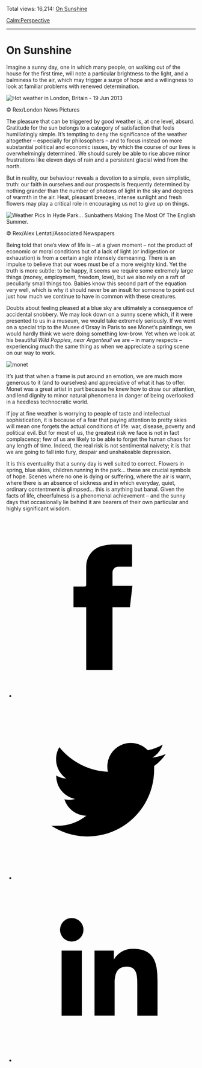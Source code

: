 Total views: 16,214: [On Sunshine](https://www.theschooloflife.com/thebookoflife/feeling-happy-about-a-sunny-day-is-stupid-absurd-and-simplistic/)

[Calm:](https://www.theschooloflife.com/thebookoflife/category/calm/)[Perspective](https://www.theschooloflife.com/thebookoflife/category/calm/perspective/)

* * *

# On Sunshine
<style>
						.alignnone {
  display: block;
  margin-left: auto;
  margin-right: auto;
  align: center:
}

.addtoany_share_save_container {
display:none;
}

.wp-block-image {
		display: block;
  margin-left: auto;
  margin-right: auto;
  width: 50%;
}

.aligncenter {
display: block;
  margin-left: auto;
  margin-right: auto;
  align: center:
}

@media only screen and (max-width: 500px) {
  .wp-block-image {
		display: block;
  margin-left: auto;
  margin-right: auto;
  width: 100%;
} }

h1 {max-width: 600px !important;
}
.s18-single-post .content-area .site-main article .post-cat-header-display + .old-wrapper p {
    font-size: 1.200em
}
						</style>

Imagine a sunny day, one in which many people, on walking out of the house for the first time, will note a particular brightness to the light, and a balminess to the air, which may trigger a surge of hope and a willingness to look at familiar problems with renewed determination.

 ![Hot weather in London, Britain - 19 Jun 2013](https://www.theschooloflife.com/thebookoflife/wp-content/uploads/2014/09/summer1.jpg)

© Rex/London News Pictures

The pleasure that can be triggered by good weather is, at one level, absurd. Gratitude for the sun belongs to a category of satisfaction that feels humiliatingly simple. It’s tempting to deny the significance of the weather altogether – especially for philosophers – and to focus instead on more substantial political and economic issues, by which the course of our lives is overwhelmingly determined. We should surely be able to rise above minor frustrations like eleven days of rain and a persistent glacial wind from the north.

But in reality, our behaviour reveals a devotion to a simple, even simplistic, truth: our faith in ourselves and our prospects is frequently determined by nothing grander than the number of photons of light in the sky and degrees of warmth in the air. Heat, pleasant breezes, intense sunlight and fresh flowers may play a critical role in encouraging us not to give up on things.

 ![Weather Pics In Hyde Park... Sunbathers Making The Most Of The English Summer.](https://www.theschooloflife.com/thebookoflife/wp-content/uploads/2014/09/summer2.jpg)

© Rex/Alex Lentati/Associated Newspapers

Being told that one’s view of life is – at a given moment – not the product of economic or moral conditions but of a lack of light (or indigestion or exhaustion) is from a certain angle intensely demeaning. There is an impulse to believe that our woes must be of a more weighty kind. Yet the truth is more subtle: to be happy, it seems we require some extremely large things (money, employment, freedom, love), but we also rely on a raft of peculiarly small things too. Babies know this second part of the equation very well, which is why it should never be an insult for someone to point out just how much we continue to have in common with these creatures.

Doubts about feeling pleased at a blue sky are ultimately a consequence of accidental snobbery. We may look down on a sunny scene which, if it were presented to us in a museum, we would take extremely seriously. If we went on a special trip to the Musee d’Orsay in Paris to see Monet’s paintings, we would hardly think we were doing something low-brow. Yet when we look at his beautiful _Wild Poppies, near Argenteuil_ we are – in many respects – experiencing much the same thing as when we appreciate a spring scene on our way to work.

![monet](https://www.theschooloflife.com/thebookoflife/wp-content/uploads/2014/09/monet.jpg)

It’s just that when a frame is put around an emotion, we are much more generous to it (and to ourselves) and appreciative of what it has to offer. Monet was a great artist in part because he knew how to draw our attention, and lend dignity to minor natural phenomena in danger of being overlooked in a heedless technocratic world.

If joy at fine weather is worrying to people of taste and intellectual sophistication, it is because of a fear that paying attention to pretty skies will mean one forgets the actual conditions of life: war, disease, poverty and political evil. But for most of us, the greatest risk we face is not in fact complacency; few of us are likely to be able to forget the human chaos for any length of time. Indeed, the real risk is not sentimental naivety; it is that we are going to fall into fury, despair and unshakeable depression.

It is this eventuality that a sunny day is well suited to correct. Flowers in spring, blue skies, children running in the park… these are crucial symbols of hope. Scenes where no one is dying or suffering, where the air is warm, where there is an absence of sickness and in which everyday, quiet, ordinary contentment is glimpsed… this is anything but banal. Given the facts of life, cheerfulness is a phenomenal achievement – and the sunny days that occasionally lie behind it are bearers of their own particular and highly significant wisdom.

<style>
    .iframe-class { display: block !important; }
</style>

- [<svg xmlns="http://www.w3.org/2000/svg" viewbox="0 0 26 26"><title>Facebook</title>
                    <g>
                        <path d="M8.38,10H9.92c.2,0,.29,0,.29-.28,0-.82,0-1.64,0-2.46a3.05,3.05,0,0,1,2.57-3.15A7.22,7.22,0,0,1,14,3.95c.86,0,1.71,0,2.57,0h.25v3.2h-2A.85.85,0,0,0,14,8c0,.62,0,1.24,0,1.91h2.87L16.51,13H14v9H10.21V13H8.38Z"></path>
                    </g>
                </svg>](http://www.facebook.com/sharer/sharer.php?u=https://www.theschooloflife.com/thebookoflife/feeling-happy-about-a-sunny-day-is-stupid-absurd-and-simplistic/)
- [<svg xmlns="http://www.w3.org/2000/svg" viewbox="0 0 26 26"><title>Twitter</title>
                    <path d="M21.69,7.9a6.75,6.75,0,0,1-1.94.53,3.39,3.39,0,0,0,1.48-1.87,6.76,6.76,0,0,1-2.14.82,3.38,3.38,0,0,0-5.75,3.08,9.59,9.59,0,0,1-7-3.53,3.38,3.38,0,0,0,1,4.51A3.36,3.36,0,0,1,5.89,11v0A3.38,3.38,0,0,0,8.6,14.37a3.39,3.39,0,0,1-1.53.06,3.38,3.38,0,0,0,3.15,2.35A6.78,6.78,0,0,1,6,18.22a6.87,6.87,0,0,1-.81,0A9.6,9.6,0,0,0,20,10.08q0-.22,0-.44A6.86,6.86,0,0,0,21.69,7.9Z"></path>
                </svg>](http://twitter.com/share?url=https://www.theschooloflife.com/thebookoflife/feeling-happy-about-a-sunny-day-is-stupid-absurd-and-simplistic/&text=&via=theschooloflife)
- [<svg xmlns="http://www.w3.org/2000/svg" viewbox="0 0 26 26"><title>LinkedIn</title>
<path class="cls-2" d="M6.67,10H9.58v9.36H6.67ZM8.13,5.32A1.69,1.69,0,1,1,6.44,7,1.69,1.69,0,0,1,8.13,5.32"></path><path class="cls-2" d="M11.41,10H14.2v1.28h0A3.06,3.06,0,0,1,17,9.75c2.95,0,3.49,1.94,3.49,4.46v5.14H17.57V14.79c0-1.09,0-2.48-1.51-2.48s-1.75,1.18-1.75,2.4v4.63H11.41Z"></path></svg>](https://www.linkedin.com/shareArticle?mini=true&url=https://www.theschooloflife.com/thebookoflife/feeling-happy-about-a-sunny-day-is-stupid-absurd-and-simplistic/)
